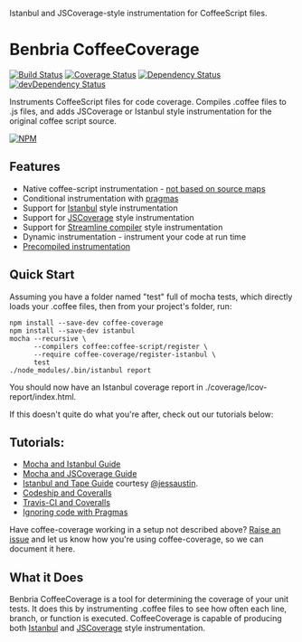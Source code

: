 Istanbul and JSCoverage-style instrumentation for CoffeeScript files.

Benbria CoffeeCoverage
======================

[![Build Status](https://travis-ci.org/benbria/coffee-coverage.svg?branch=master)](https://travis-ci.org/benbria/coffee-coverage)
[![Coverage Status](https://coveralls.io/repos/benbria/coffee-coverage/badge.svg?branch=master)](https://coveralls.io/r/benbria/coffee-coverage?branch=master)
[![Dependency Status](https://david-dm.org/benbria/coffee-coverage.svg)](https://david-dm.org/benbria/coffee-coverage)
[![devDependency Status](https://david-dm.org/benbria/coffee-coverage/dev-status.svg)](https://david-dm.org/benbria/coffee-coverage#info=devDependencies)

Instruments CoffeeScript files for code coverage.  Compiles .coffee files to .js files, and adds JSCoverage or Istanbul style instrumentation for the original coffee script source.

[![NPM](https://nodei.co/npm/coffee-coverage.png?downloads=true&downloadRank=true&stars=true)](https://npmjs.org/package/coffee-coverage)

Features
--------

* Native coffee-script instrumentation - [not based on source maps](./docs/comparison-to-ibrik.md)
* Conditional instrumentation with [pragmas](./docs/pragmas.md)
* Support for [Istanbul](./docs/HOWTO-istanbul.md) style instrumentation
* Support for [JSCoverage](./docs/HOWTO-jscoverage.md) style instrumentation
* Support for [Streamline compiler](./docs/streamline.md) style instrumentation
* Dynamic instrumentation - instrument your code at run time
* [Precompiled instrumentation](./docs/cli.md)

Quick Start
-----------

Assuming you have a folder named "test" full of mocha tests, which directly loads your .coffee
files, then from your project's folder, run:

    npm install --save-dev coffee-coverage
    npm install --save-dev istanbul
    mocha --recursive \
          --compilers coffee:coffee-script/register \
          --require coffee-coverage/register-istanbul \
          test
    ./node_modules/.bin/istanbul report

You should now have an Istanbul coverage report in ./coverage/lcov-report/index.html.

If this doesn't quite do what you're after, check out our tutorials below:

Tutorials:
----------

* [Mocha and Istanbul Guide](./docs/HOWTO-istanbul.md)
* [Mocha and JSCoverage Guide](./docs/HOWTO-jscoverage.md)
* [Istanbul and Tape Guide](./docs/HOWTO-tape-not-mocha.md) courtesy [@jessaustin](https://github.com/jessaustin).
* [Codeship and Coveralls](./docs/HOWTO-codeship-and-coveralls.md)
* [Travis-CI and Coveralls](./docs/HOWTO-travisci-and-coveralls.md)
* [Ignoring code with Pragmas](./docs/pragmas.md)

Have coffee-coverage working in a setup not described above?
[Raise an issue](https://github.com/benbria/coffee-coverage/issues/new) and let us know how you're
using coffee-coverage, so we can document it here.

What it Does
------------

Benbria CoffeeCoverage is a tool for determining the coverage of your unit tests.  It does this
by instrumenting .coffee files to see how often each line, branch, or function is executed.
CoffeeCoverage is capable of producing both [Istanbul](./docs/HOWTO-istanbul.md) and
[JSCoverage](./docs/HOWTO-jscoverage.md) style instrumentation.
